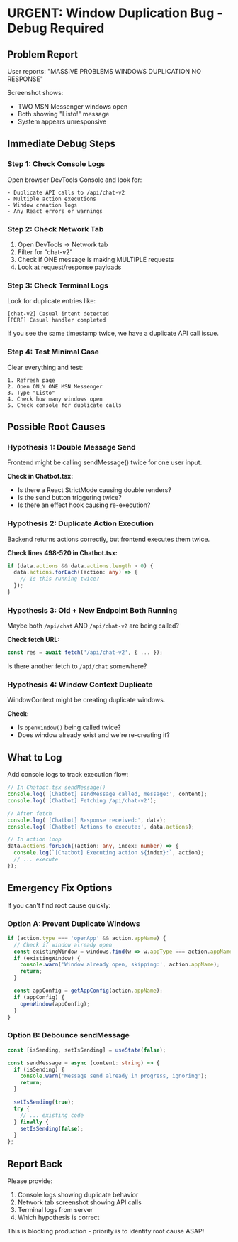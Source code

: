 # URGENT: Window Duplication Bug - Debug Required

## Problem Report
User reports: "MASSIVE PROBLEMS WINDOWS DUPLICATION NO RESPONSE"

Screenshot shows:
- TWO MSN Messenger windows open
- Both showing "Listo!" message
- System appears unresponsive

## Immediate Debug Steps

### Step 1: Check Console Logs
Open browser DevTools Console and look for:
```
- Duplicate API calls to /api/chat-v2
- Multiple action executions
- Window creation logs
- Any React errors or warnings
```

### Step 2: Check Network Tab
1. Open DevTools → Network tab
2. Filter for "chat-v2"
3. Check if ONE message is making MULTIPLE requests
4. Look at request/response payloads

### Step 3: Check Terminal Logs
Look for duplicate entries like:
```
[chat-v2] Casual intent detected
[PERF] Casual handler completed
```

If you see the same timestamp twice, we have a duplicate API call issue.

### Step 4: Test Minimal Case
Clear everything and test:
```
1. Refresh page
2. Open ONLY ONE MSN Messenger
3. Type "Listo"
4. Check how many windows open
5. Check console for duplicate calls
```

## Possible Root Causes

### Hypothesis 1: Double Message Send
Frontend might be calling sendMessage() twice for one user input.

**Check in Chatbot.tsx:**
- Is there a React StrictMode causing double renders?
- Is the send button triggering twice?
- Is there an effect hook causing re-execution?

### Hypothesis 2: Duplicate Action Execution
Backend returns actions correctly, but frontend executes them twice.

**Check lines 498-520 in Chatbot.tsx:**
```typescript
if (data.actions && data.actions.length > 0) {
  data.actions.forEach((action: any) => {
    // Is this running twice?
  });
}
```

### Hypothesis 3: Old + New Endpoint Both Running
Maybe both `/api/chat` AND `/api/chat-v2` are being called?

**Check fetch URL:**
```typescript
const res = await fetch('/api/chat-v2', { ... });
```

Is there another fetch to `/api/chat` somewhere?

### Hypothesis 4: Window Context Duplicate
WindowContext might be creating duplicate windows.

**Check:**
- Is `openWindow()` being called twice?
- Does window already exist and we're re-creating it?

## What to Log

Add console.logs to track execution flow:

```typescript
// In Chatbot.tsx sendMessage()
console.log('[Chatbot] sendMessage called, message:', content);
console.log('[Chatbot] Fetching /api/chat-v2');

// After fetch
console.log('[Chatbot] Response received:', data);
console.log('[Chatbot] Actions to execute:', data.actions);

// In action loop
data.actions.forEach((action: any, index: number) => {
  console.log(`[Chatbot] Executing action ${index}:`, action);
  // ... execute
});
```

## Emergency Fix Options

If you can't find root cause quickly:

### Option A: Prevent Duplicate Windows
```typescript
if (action.type === 'openApp' && action.appName) {
  // Check if window already open
  const existingWindow = windows.find(w => w.appType === action.appName);
  if (existingWindow) {
    console.warn('Window already open, skipping:', action.appName);
    return;
  }

  const appConfig = getAppConfig(action.appName);
  if (appConfig) {
    openWindow(appConfig);
  }
}
```

### Option B: Debounce sendMessage
```typescript
const [isSending, setIsSending] = useState(false);

const sendMessage = async (content: string) => {
  if (isSending) {
    console.warn('Message send already in progress, ignoring');
    return;
  }

  setIsSending(true);
  try {
    // ... existing code
  } finally {
    setIsSending(false);
  }
};
```

## Report Back

Please provide:
1. Console logs showing duplicate behavior
2. Network tab screenshot showing API calls
3. Terminal logs from server
4. Which hypothesis is correct

This is blocking production - priority is to identify root cause ASAP!
